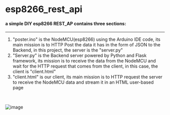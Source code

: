 # esp8266_rest_api
<h4>a simple DIY esp8266 REST_AP contains three sections:</h4>
<hr>

1. "poster.ino" is the NodeMCU(esp8266) using the Arduino IDE code, its main mission is to HTTP Post the data it has in the form of JSON to the Backend, in this project, the server is the "server.py"
2. "Server.py" is the Backend server powered by Python and Flask framework, its mission is to receive the data from the NodeMCU and wait for the HTTP request that comes from the client, in this case, the client is "client.html"
3. "client.html" is our client, its main mission is to HTTP request the server to receive the NodeMCU data and stream it in an HTML user-based page

<br>

![image](https://github.com/zoroxide/esp8266_rest_api/assets/72279810/de07b2eb-2b27-4dc1-825d-94039c90620e)
